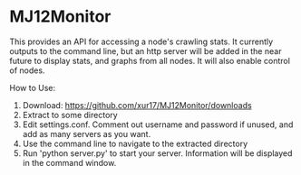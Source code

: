 MJ12Monitor
===========
This provides an API for accessing a node's crawling stats. It currently outputs to the command line, but an http server will be added in the near future to display stats, and graphs from all nodes. It will also enable control of nodes.

How to Use:
1. Download: https://github.com/xur17/MJ12Monitor/downloads
2. Extract to some directory
3. Edit settings.conf. Comment out username and password if unused, and add as many servers as you want.
4. Use the command line to navigate to the extracted directory
5. Run 'python server.py' to start your server. Information will be displayed in the command window.
